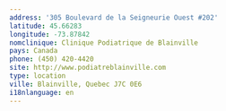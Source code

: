 ```yaml
---
address: '305 Boulevard de la Seigneurie Ouest #202'
latitude: 45.66283
longitude: -73.87842
nomclinique: Clinique Podiatrique de Blainville
pays: Canada
phone: (450) 420-4420
site: http://www.podiatreblainville.com
type: location
ville: Blainville, Quebec J7C 0E6
i18nlanguage: en
---
```


